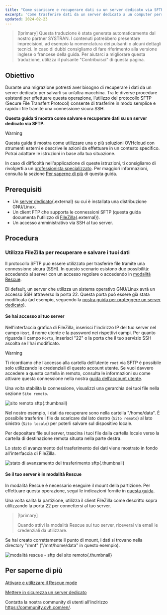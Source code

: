 ```yaml
---
title: "Come scaricare e recuperare dati su un server dedicato via SFTP"
excerpt: 'Come trasferire dati da un server dedicato a un computer personale e viceversa'
updated: 2024-02-23
---
```


> [!primary]
> Questa traduzione è stata generata automaticamente dal nostro partner SYSTRAN. I contenuti potrebbero presentare imprecisioni, ad esempio la nomenclatura dei pulsanti o alcuni dettagli tecnici. In caso di dubbi consigliamo di fare riferimento alla versione inglese o francese della guida. Per aiutarci a migliorare questa traduzione, utilizza il pulsante "Contribuisci" di questa pagina.
>

## Obiettivo

Durante una migrazione potresti aver bisogno di recuperare i dati da un server dedicato per salvarli su un’altra macchina. Tra le diverse procedure esistenti per effettuare questa operazione, l’utilizzo del protocollo SFTP (Secure File Transfert Protocol) consente di trasferire in modo semplice e rapido i file tramite una connessione sicura SSH.

**Questa guida ti mostra come salvare e recuperare dati su un server dedicato via SFTP.**

> [!warning]
>Questa guida ti mostra come utilizzare una o più soluzioni OVHcloud con strumenti esterni e descrive le azioni da effettuare in un contesto specifico. Potrai adattare le istruzioni in base alla tua situazione.
>
>In caso di difficoltà nell'applicazione di queste istruzioni, ti consigliamo di rivolgerti a un [professionista specializzato](/links/partner). Per maggiori informazioni, consulta la sezione [Per saperne di più](#gofurther) di questa guida.
>

## Prerequisiti

- Un [server dedicato](/links/bare-metal/bare-metal){.external} su cui è installata una distribuzione GNU/Linux.
- Un client FTP che supporta le connessioni SFTP (questa guida documenta l'utilizzo di [FileZilla](https://filezilla-project.org/){.external}).
- Un accesso amministrativo via SSH al tuo server.

## Procedura

### Utilizza FileZilla per recuperare e salvare i tuoi dati

Il protocollo SFTP può essere utilizzato per trasferire file tramite una connessione sicura (SSH). In questo scenario esistono due possibilità: accedendo al server con un accesso regolare o accedendo in [modalità Rescue](/pages/bare_metal_cloud/dedicated_servers/rescue_mode).

Di default, un server che utilizza un sistema operativo GNU/Linux avrà un accesso SSH attraverso la porta 22. Questa porta può essere già stata modificata (ad esempio, seguendo la [nostra guida per proteggere un server dedicato](/pages/bare_metal_cloud/dedicated_servers/securing-a-dedicated-server)).

#### **Se hai accesso al tuo server**

Nell'interfaccia grafica di FileZilla, inserisci l'indirizzo IP del tuo server nel campo `Host`, il nome utente e la password nei rispettivi campi. Per quanto riguarda il campo `Porta`, inserisci "22" o la porta che il tuo servizio SSH ascolta se l'hai modificato.

> [!warning]
> Ti ricordiamo che l’accesso alla cartella dell’utente `root` via SFTP è possibile solo utilizzando le credenziali di questo account utente. Se vuoi davvero accedere a questa cartella in remoto, consulta le informazioni su come attivare questa connessione nella nostra [guida dell’account utente](/pages/bare_metal_cloud/dedicated_servers/changing_root_password_linux_ds).
>

Una volta stabilita la connessione, visualizzi una gerarchia dei tuoi file nella sezione `Sito remoto`.

![sito remoto sftp](images/sftp_sd_01.png){.thumbnail}

Nel nostro esempio, i dati da recuperare sono nella cartella "/home/data". È possibile trasferire i file da scaricare dal lato destro (`Sito remoto`) al lato sinistro (`Sito locale`) per poterli salvare sul dispositivo locale.

Per depositare file sul server, trascina i tuoi file dalla cartella locale verso la cartella di destinazione remota situata nella parte destra.

Lo stato di avanzamento del trasferimento dei dati viene mostrato in fondo all'interfaccia di FileZilla.

![stato di avanzamento del trasferimento sftp](images/sftp_sd_02.png){.thumbnail}

#### **Se il tuo server è in modalità Rescue**

In modalità Rescue è necessario eseguire il mount della partizione. Per effettuare questa operazione, segui le indicazioni fornite in [questa guida](/pages/bare_metal_cloud/dedicated_servers/rescue_mode).

Una volta salita la partizione, utilizza il client FileZilla come descritto sopra utilizzando la porta 22 per connettersi al tuo server.

> [!primary]
>
> Quando attivi la modalità Rescue sul tuo server, riceverai via email le credenziali da utilizzare.
>

Se hai creato correttamente il punto di mount, i dati si trovano nella directory "/mnt" ("/mnt/home/data" in questo esempio).

![modalità rescue - sftp del sito remoto](images/sftp_sd_03.png){.thumbnail}

## Per saperne di più

[Attivare e utilizzare il Rescue mode](/pages/bare_metal_cloud/dedicated_servers/rescue_mode)

[Mettere in sicurezza un server dedicato](/pages/bare_metal_cloud/dedicated_servers/securing-a-dedicated-server)

Contatta la nostra community di utenti all’indirizzo <https://community.ovh.com/en/>.
